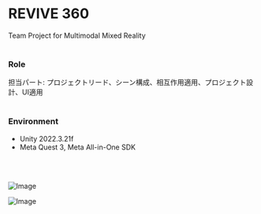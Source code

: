 # REVIVE 360 
Team Project for Multimodal Mixed Reality 
<br>
<br> 
### Role 
担当パート: プロジェクトリード、シーン構成、相互作用適用、プロジェクト設計、UI適用 
<br>
<br>
### Environment 
* Unity 2022.3.21f 
* Meta Quest 3, Meta All-in-One SDK
<br>
<br>

![Image](https://github.com/user-attachments/assets/70324e1e-4cfd-44fd-bcb9-cba5c2696920)

![Image](https://github.com/user-attachments/assets/37dfd86e-8163-4e34-991c-a1cfa5c10a56)
